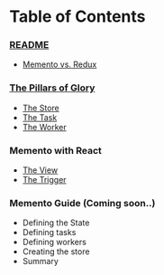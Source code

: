 # Table of Contents

### [README](README.md)

* [Memento vs. Redux](memento-vs-redux.md)

### [The Pillars of Glory](introduction/pillars.md)

* [The Store](pillars-of-glory/store.md)
* [The Task](pillars-of-glory/task.md)
* [The Worker](pillars-of-glory/worker.md)

### Memento with React

* [The View](react/view.md)
* [The Trigger](react/trigger.md)

### Memento Guide (Coming soon..)

* Defining the State
* Defining tasks
* Defining workers
* Creating the store
* Summary
